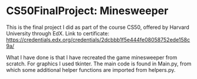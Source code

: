 # CS50FinalProject: Minesweeper
This is the final project I did as part of the course CS50, offered by Harvard University through EdX. Link to certificate:
https://credentials.edx.org/credentials/2dcbbb1f5e444fe08058752ede158c9a/

What I have done is that I have recreated the game minesweeper from scratch. For graphics I used tkinter. The main code is found in Main.py, from which some additional helper functions are imported from helpers.py.

